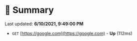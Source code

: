 # 📖 Summary
Last updated: **6/10/2021, 9:49:00 PM**

- `GET` [https://google.com](https://google.com) - **Up** (112ms)
